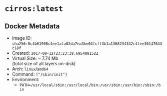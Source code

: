 # `cirros:latest`

## Docker Metadata

- Image ID: `sha256:0c4b61908c4ee1afa02da7ea3be04fcff3b1a1368234342c4fee30147643c18f`
- Created: `2017-09-12T23:23:38.695408152Z`
- Virtual Size: ~ 7.74 Mb  
  (total size of all layers on-disk)
- Arch: `linux`/`amd64`
- Command: `["/sbin/init"]`
- Environment:
  - `PATH=/usr/local/sbin:/usr/local/bin:/usr/sbin:/usr/bin:/sbin:/bin`
